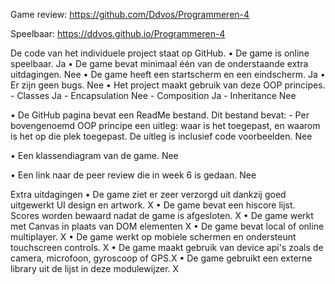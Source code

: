 Game review:
https://github.com/Ddvos/Programmeren-4

Speelbaar:
https://ddvos.github.io/Programmeren-4

De code van het individuele project staat op GitHub.
• De game is online speelbaar.
  Ja
• De game bevat minimaal één van de onderstaande extra uitdagingen.
  Nee
• De game heeft een startscherm en een eindscherm.
  Ja
• Er zijn geen bugs.
  Nee
• Het project maakt gebruik van deze OOP principes.
    - Classes Ja
    - Encapsulation Nee
    - Composition Ja
    - Inheritance Nee

• De GitHub pagina bevat een ReadMe bestand. Dit bestand bevat:
    - Per bovengenoemd OOP principe een uitleg: waar is het toegepast, en waarom is het op die plek toegepast. De uitleg is     inclusief code voorbeelden.
    Nee

• Een klassendiagram van de game.
  Nee
  
• Een link naar de peer review die in week 6 is gedaan.
  Nee

Extra uitdagingen
• De game ziet er zeer verzorgd uit dankzij goed uitgewerkt UI design en artwork. X
• De game bevat een hiscore lijst. Scores worden bewaard nadat de game is afgesloten. X
• De game werkt met Canvas in plaats van DOM elementen X
• De game bevat local of online multiplayer. X
• De game werkt op mobiele schermen en ondersteunt touchscreen controls. X
• De game maakt gebruik van device api's zoals de camera, microfoon, gyroscoop of GPS.X
• De game gebruikt een externe library uit de lijst in deze modulewijzer. X
